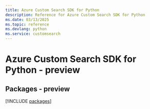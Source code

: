 ```yaml
---
title: Azure Custom Search SDK for Python
description: Reference for Azure Custom Search SDK for Python
ms.date: 03/13/2025
ms.topic: reference
ms.devlang: python
ms.service: customsearch
---
```

# Azure Custom Search SDK for Python - preview
## Packages - preview
[!INCLUDE [packages](custom-search-index.md)]